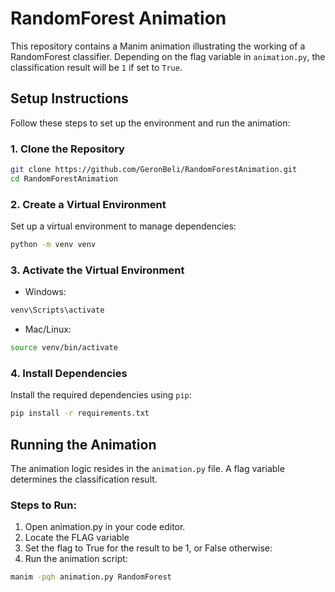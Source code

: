# RandomForest Animation

This repository contains a Manim animation illustrating the working of a RandomForest classifier. Depending on the flag variable in `animation.py`, the classification result will be `1` if set to `True`.

## Setup Instructions

Follow these steps to set up the environment and run the animation:

### 1. Clone the Repository
```bash
git clone https://github.com/GeronBeli/RandomForestAnimation.git
cd RandomForestAnimation
```

### 2. Create a Virtual Environment
Set up a virtual environment to manage dependencies:
```bash
python -m venv venv
```


### 3. Activate the Virtual Environment
* Windows: 
```bash
venv\Scripts\activate
```

* Mac/Linux:
```bash
source venv/bin/activate
```

### 4. Install Dependencies
Install the required dependencies using `pip`:

```bash
pip install -r requirements.txt
```

## Running the Animation
The animation logic resides in the `animation.py` file. A flag variable determines the classification result.

### Steps to Run:
1. Open animation.py in your code editor.
2. Locate the FLAG variable
3. Set the flag to True for the result to be 1, or False otherwise:
4. Run the animation script:
```bash
manim -pqh animation.py RandomForest
```
